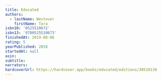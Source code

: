 ```yaml
---
title: Educated
authors:
  - lastName: Westover
    firstName: Tara
isbn10: '0525510672'
isbn13: '9780525510673'
finishedAt: 2019-08-06
rating: 5
yearPublished: 2018
startedAt: null
asin:
subtitle:
narrators:
hardcoverUrl: https://hardcover.app/books/educated/editions/30510139
---
```

